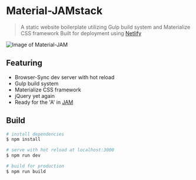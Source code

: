 # Material-JAMstack

> A static website boilerplate utilizing Gulp build system and Materialize CSS framework
> Built for deployment using [Netlify](http://netlify.com)

![Image of Material-JAM](https://i.imgur.com/nQ4LD7g.png)

## Featuring

* Browser-Sync dev server with hot reload
* Gulp build system
* Materialize CSS framework
* jQuery yet again
* Ready for the 'A' in [JAM](https://jamstack.org/)

## Build

``` bash
# install dependencies
$ npm install

# serve with hot reload at localhost:3000
$ npm run dev

# build for production
$ npm run build

```
